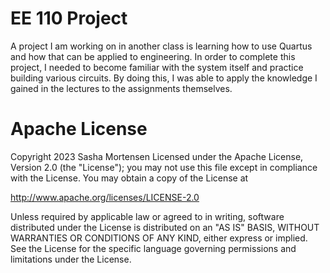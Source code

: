 # EE 110 Project
A project I am working on in another class is learning how to use Quartus and how that can be applied to engineering. 
In order to complete this project, I needed to become familiar with the system itself and practice building various circuits.
By doing this, I was able to apply the knowledge I gained in the lectures to the assignments themselves.

# Apache License 
Copyright 2023 Sasha Mortensen
Licensed under the Apache License, Version 2.0 (the "License"); you may not use this file except in compliance with the License. You may obtain a copy of the License at

http://www.apache.org/licenses/LICENSE-2.0

Unless required by applicable law or agreed to in writing, software distributed under the License is distributed on an "AS IS" BASIS, WITHOUT WARRANTIES OR CONDITIONS OF ANY KIND, either express or implied. See the License for the specific language governing permissions and limitations under the License.
